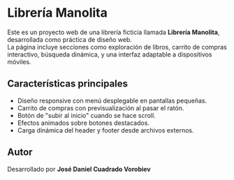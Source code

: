 # Librería Manolita

Este es un proyecto web de una librería ficticia llamada **Librería Manolita**, desarrollada como práctica de diseño web.  
La página incluye secciones como exploración de libros, carrito de compras interactivo, búsqueda dinámica, y una interfaz adaptable a dispositivos móviles.

## Características principales

- Diseño responsive con menú desplegable en pantallas pequeñas.
- Carrito de compras con previsualización al pasar el ratón.
- Botón de "subir al inicio" cuando se hace scroll.
- Efectos animados sobre botones destacados.
- Carga dinámica del header y footer desde archivos externos.

## Autor

Desarrollado por **José Daniel Cuadrado Vorobiev**
